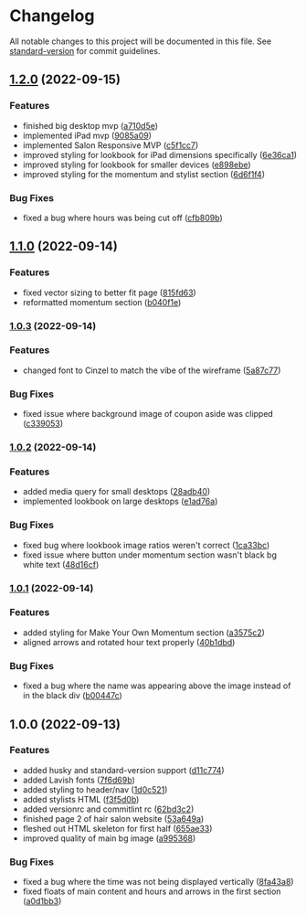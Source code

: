 # Changelog

All notable changes to this project will be documented in this file. See [standard-version](https://github.com/conventional-changelog/standard-version) for commit guidelines.

## [1.2.0](https://github.com/mokkapps/changelog-generator-demo/compare/v1.1.0...v1.2.0) (2022-09-15)


### Features

* finished big desktop mvp ([a710d5e](https://github.com/mokkapps/changelog-generator-demo/commits/a710d5e985d9b815b184e6d0e01db70b5018be96))
* implemented iPad mvp ([9085a09](https://github.com/mokkapps/changelog-generator-demo/commits/9085a0999ad09eb484ecf62e9911334a9543e0de))
* implemented Salon Responsive MVP ([c5f1cc7](https://github.com/mokkapps/changelog-generator-demo/commits/c5f1cc7c8176e2a9aca3ac61c3132b0222f0fff9))
* improved styling for lookbook for iPad dimensions specifically ([6e36ca1](https://github.com/mokkapps/changelog-generator-demo/commits/6e36ca1bba48f88fdac112c95c9bf9adf459e199))
* improved styling for lookbook for smaller devices ([e898ebe](https://github.com/mokkapps/changelog-generator-demo/commits/e898ebe7888ef50b0d75e22976a78403f8a35a36))
* improved styling for the momentum and stylist section ([6d6f1f4](https://github.com/mokkapps/changelog-generator-demo/commits/6d6f1f4ae4b05db4d099468f9e3fbc9959967618))


### Bug Fixes

* fixed a bug where hours was being cut off ([cfb809b](https://github.com/mokkapps/changelog-generator-demo/commits/cfb809b834e9dcfe22894c156fee4ef3d2618ad6))

## [1.1.0](https://github.com/mokkapps/changelog-generator-demo/compare/v1.0.3...v1.1.0) (2022-09-14)


### Features

* fixed vector sizing to better fit page ([815fd63](https://github.com/mokkapps/changelog-generator-demo/commits/815fd6316bad03760d2776f5e25b3f48f4d31f11))
* reformatted momentum section ([b040f1e](https://github.com/mokkapps/changelog-generator-demo/commits/b040f1ef1a2c8deb904746afd0f78bb40c7477a8))

### [1.0.3](https://github.com/mokkapps/changelog-generator-demo/compare/v1.0.2...v1.0.3) (2022-09-14)


### Features

* changed font to Cinzel to match the vibe of the wireframe ([5a87c77](https://github.com/mokkapps/changelog-generator-demo/commits/5a87c77cb5f5dbb731cac139a3a0590e1e8a0ba0))


### Bug Fixes

* fixed issue where background image of coupon aside was clipped ([c339053](https://github.com/mokkapps/changelog-generator-demo/commits/c339053e091b1904ece372297a93573accbc93fc))

### [1.0.2](https://github.com/mokkapps/changelog-generator-demo/compare/v1.0.1...v1.0.2) (2022-09-14)


### Features

* added media query for small desktops ([28adb40](https://github.com/mokkapps/changelog-generator-demo/commits/28adb40ecc287a0ce007bee3a30ac3b6e45a37bd))
* implemented lookbook on large desktops ([e1ad76a](https://github.com/mokkapps/changelog-generator-demo/commits/e1ad76a81a3c317e2094a67ae94653f4dbc73e65))


### Bug Fixes

* fixed bug where lookbook image ratios weren't correct ([1ca33bc](https://github.com/mokkapps/changelog-generator-demo/commits/1ca33bca8c8b24318ccb5343ce7d43ec783cee16))
* fixed issue where button under momentum section wasn't black bg white text ([48d16cf](https://github.com/mokkapps/changelog-generator-demo/commits/48d16cffe65c0a16dc8c6ec4088e5800da4cbb4e))

### [1.0.1](https://github.com/mokkapps/changelog-generator-demo/compare/v1.0.0...v1.0.1) (2022-09-14)


### Features

* added styling for Make Your Own Momentum section ([a3575c2](https://github.com/mokkapps/changelog-generator-demo/commits/a3575c23a90a6798e5c32922d2370f2fffff31c0))
* aligned arrows and rotated hour text properly ([40b1dbd](https://github.com/mokkapps/changelog-generator-demo/commits/40b1dbd33205bac193994e4c24e8e782f7e4ae35))


### Bug Fixes

* fixed a bug where the name was appearing above the image instead of in the black div ([b00447c](https://github.com/mokkapps/changelog-generator-demo/commits/b00447c702e7ecdc4821ea2d618d8eebbb8c8d00))

## 1.0.0 (2022-09-13)


### Features

* added husky and standard-version support ([d11c774](https://github.com/mokkapps/changelog-generator-demo/commits/d11c774f5ead7fe513c7d69eae27302503d27848))
* added Lavish fonts ([7f6d69b](https://github.com/mokkapps/changelog-generator-demo/commits/7f6d69b1d9558b47043eff0a986eacc60a5624a7))
* added styling to header/nav ([1d0c521](https://github.com/mokkapps/changelog-generator-demo/commits/1d0c521c778fafae33571e52e640ae324f00fdac))
* added stylists HTML ([f3f5d0b](https://github.com/mokkapps/changelog-generator-demo/commits/f3f5d0bc257d38f1287b819340b59eef8cc55e8f))
* added versionrc and commitlint rc ([62bd3c2](https://github.com/mokkapps/changelog-generator-demo/commits/62bd3c2aa0c6e93167b907f6b7240a700edca54a))
* finished page 2 of hair salon website ([53a649a](https://github.com/mokkapps/changelog-generator-demo/commits/53a649a919bb87a57e3cd191991daa37f7198d40))
* fleshed out HTML skeleton for first half ([655ae33](https://github.com/mokkapps/changelog-generator-demo/commits/655ae334957cf6be13823503cdd8dc431971349e))
* improved quality of main bg image ([a995368](https://github.com/mokkapps/changelog-generator-demo/commits/a9953686b73fe0d472f93aa9b2c56a580306c1b1))


### Bug Fixes

* fixed a bug where the time was not being displayed vertically ([8fa43a8](https://github.com/mokkapps/changelog-generator-demo/commits/8fa43a8f8d2fba0ded61f65837953155407f259f))
* fixed floats of main content and hours and arrows in the first section ([a0d1bb3](https://github.com/mokkapps/changelog-generator-demo/commits/a0d1bb333177a0cf184de77bda70675188ac8efc))
